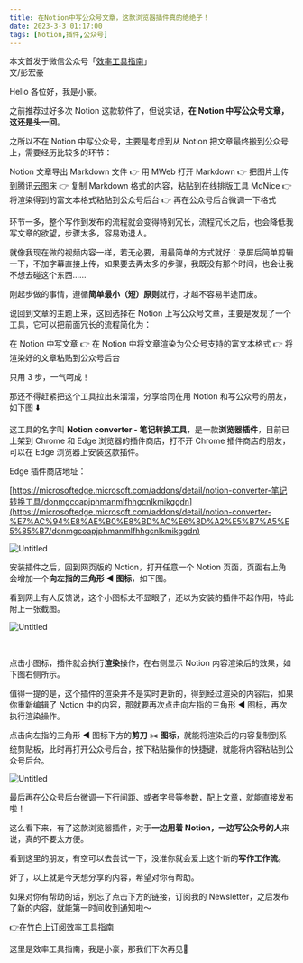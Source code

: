 ```yaml
---
title: 在Notion中写公众号文章，这款浏览器插件真的绝绝子！
date: 2023-3-3 01:17:00               
tags: [Notion,插件,公众号]                                                                                     
--- 
```


本文首发于微信公众号「[效率工具指南](https://mp.weixin.qq.com/s/7zj0ejyAymrQ8woqirYzHQ)」   
文/彭宏豪      


Hello 各位好，我是小豪。

之前推荐过好多次 Notion 这款软件了，但说实话，**在 Notion 中写公众号文章，这还是头一回**。

之所以不在 Notion 中写公众号，主要是考虑到从 Notion 把文章最终搬到公众号上，需要经历比较多的环节：

Notion 文章导出 Markdown 文件 👉 用 MWeb 打开 Markdown 👉 把图片上传到腾讯云图床 👉 复制 Markdown 格式的内容，粘贴到在线排版工具 MdNice 👉 将渲染得到的富文本格式粘贴到公众号后台 👉 再在公众号后台微调一下格式

环节一多，整个写作到发布的流程就会变得特别冗长，流程冗长之后，也会降低我写文章的欲望，步骤太多，容易劝退人。

就像我现在做的视频内容一样，若无必要，用最简单的方式就好：录屏后简单剪辑一下，不加字幕直接上传，如果要去弄太多的步骤，我既没有那个时间，也会让我不想去碰这个东西……

刚起步做的事情，遵循**简单最小（短）原则**就行，才越不容易半途而废。   

说回到文章的主题上来，这回选择在 Notion 上写公众号文章，主要是发现了一个工具，它可以把前面冗长的流程简化为：

在 Notion 中写文章 👉 在 Notion 中将文章渲染为公众号支持的富文本格式 👉 将渲染好的文章粘贴到公众号后台

只用 3 步，一气呵成！

那还不得赶紧把这个工具拉出来溜溜，分享给同在用 Notion 和写公众号的朋友，如下图 ⬇️

这工具的名字叫 **Notion converter - 笔记转换工具**，是一款**浏览器插件**，目前已上架到 Chrome 和 Edge 浏览器的插件商店，打不开 Chrome 插件商店的朋友，可以在 Edge 浏览器上安装这款插件。  

Edge 插件商店地址：

[https://microsoftedge.microsoft.com/addons/detail/notion-converter-笔记转换工具/donmgcoapjphmanmlfhhgcnlkmikggdn](https://microsoftedge.microsoft.com/addons/detail/notion-converter-%E7%AC%94%E8%AE%B0%E8%BD%AC%E6%8D%A2%E5%B7%A5%E5%85%B7/donmgcoapjphmanmlfhhgcnlkmikggdn)

![Untitled](https://article-picbed-1302715071.cos.ap-guangzhou.myqcloud.com/2023/03/04/untitled.png)

安装插件之后，回到网页版的 Notion，打开任意一个 Notion 页面，页面右上角会增加一个**向左指的三角形** ◀️ **图标**，如下图。

看到网上有人反馈说，这个小图标太不显眼了，还以为安装的插件不起作用，特此附上一张截图。

![Untitled](https://article-picbed-1302715071.cos.ap-guangzhou.myqcloud.com/2023/03/04/untitled-1.png)

 

点击小图标，插件就会执行**渲染**操作，在右侧显示 Notion 内容渲染后的效果，如下图右侧所示。

值得一提的是，这个插件的渲染并不是实时更新的，得到经过渲染的内容后，如果你重新编辑了 Notion 中的内容，那就要再次点击向左指的三角形 ◀️ 图标，再次执行渲染操作。  

点击向左指的三角形 ◀️ 图标下方的**剪刀** ✂️ **图标**，就能将渲染后的内容复制到系统剪贴板，此时再打开公众号后台，按下粘贴操作的快捷键，就能将内容粘贴到公众号后台。   

![Untitled](https://article-picbed-1302715071.cos.ap-guangzhou.myqcloud.com/2023/03/04/untitled-2.png)

最后再在公众号后台微调一下行间距、或者字号等参数，配上文章，就能直接发布啦！   

这么看下来，有了这款浏览器插件，对于**一边用着 Notion，一边写公众号的人**来说，真的不要太方便。    

看到这里的朋友，有空可以去尝试一下，没准你就会爱上这个新的**写作工作流**。


好了，以上就是今天想分享的内容，希望对你有帮助。      

如果对你有帮助的话，别忘了点击下方的链接，订阅我的 Newsletter，之后发布了新的内容，就能第一时间收到通知啦～  

[👉在竹白上订阅效率工具指南](https://penghh.zhubai.love/)         

这里是效率工具指南，我是小豪，那我们下次再见👋  





